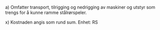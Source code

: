 a) Omfatter transport, tilrigging og nedrigging av maskiner og utstyr som trengs for å kunne ramme stålrørspeler.

x) Kostnaden angis som rund sum. Enhet: RS

